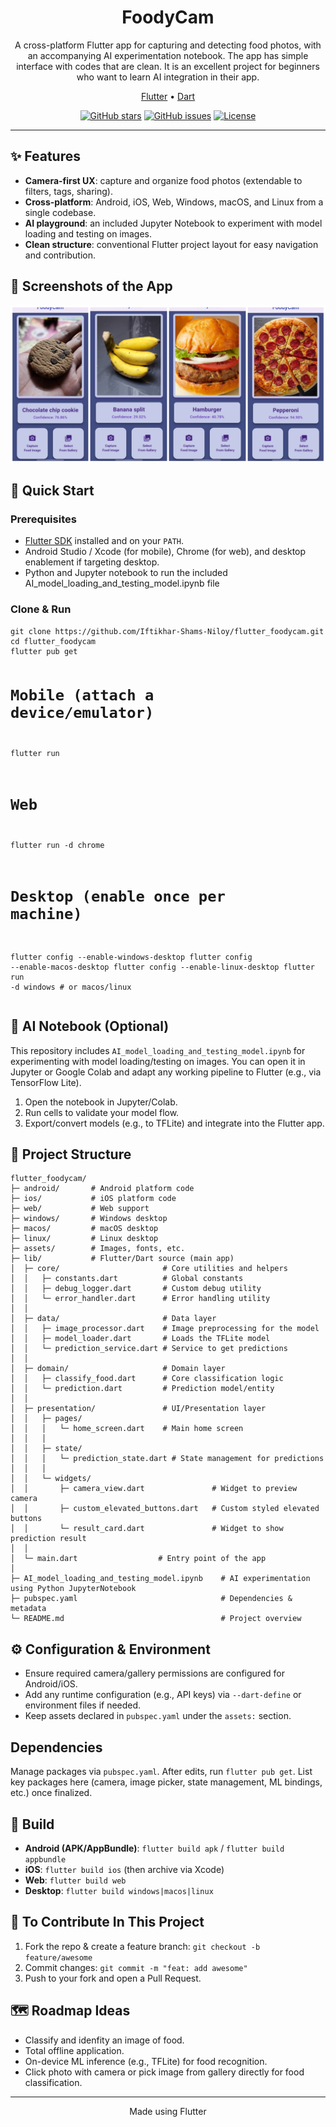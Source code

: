 <!-- README.md (HTML version) -->

<h1 align="center">FoodyCam</h1>

<p align="center">
  A cross-platform Flutter app for capturing and detecting food photos, with an accompanying AI experimentation notebook. The app has simple interface with codes that are clean. It is an excellent project for beginners who want to learn AI integration in their app.
</p>

<p align="center">
  <a href="https://flutter.dev">Flutter</a> •
  <a href="https://dart.dev">Dart</a>
</p>

<p align="center">
  <a href="https://github.com/Iftikhar-Shams-Niloy/flutter_foodycam/stargazers"><img alt="GitHub stars" src="https://img.shields.io/github/stars/Iftikhar-Shams-Niloy/flutter_foodycam?style=flat"></a>
  <a href="https://github.com/Iftikhar-Shams-Niloy/flutter_foodycam/issues"><img alt="GitHub issues" src="https://img.shields.io/github/issues/Iftikhar-Shams-Niloy/flutter_foodycam"></a>
  <a href="https://github.com/Iftikhar-Shams-Niloy/flutter_foodycam/blob/main/LICENSE"><img alt="License" src="https://img.shields.io/badge/license-TBD-informational"></a>
</p>

<hr/>

<h2>✨ Features</h2>
<ul>
  <li><strong>Camera-first UX</strong>: capture and organize food photos (extendable to filters, tags, sharing).</li>
  <li><strong>Cross-platform</strong>: Android, iOS, Web, Windows, macOS, and Linux from a single codebase.</li>
  <li><strong>AI playground</strong>: an included Jupyter Notebook to experiment with model loading and testing on images.</li>
  <li><strong>Clean structure</strong>: conventional Flutter project layout for easy navigation and contribution.</li>
</ul>

<h2>📸 Screenshots of the App</h2>
<p>
  <img src="foodyCam_Sample.jpg" alt="Home screen" />
</p>

<h2>🚀 Quick Start</h2>

<h3>Prerequisites</h3>
<ul>
  <li> <a href="https://docs.flutter.dev/get-started/install">Flutter SDK</a> installed and on your <code>PATH</code>.</li>
  <li> Android Studio / Xcode (for mobile), Chrome (for web), and desktop enablement if targeting desktop.</li>
  <li> Python and Jupyter notebook to run the included AI_model_loading_and_testing_model.ipynb file </li>
</ul>

<h3>Clone & Run</h3>
<pre><code>git clone https://github.com/Iftikhar-Shams-Niloy/flutter_foodycam.git
cd flutter_foodycam
flutter pub get

# Mobile (attach a device/emulator)
flutter run

# Web
flutter run -d chrome

# Desktop (enable once per machine)
flutter config --enable-windows-desktop
flutter config --enable-macos-desktop
flutter config --enable-linux-desktop
flutter run -d windows   # or macos/linux
</code></pre>

<h2>🤖 AI Notebook (Optional)</h2>
<p>
  This repository includes <code>AI_model_loading_and_testing_model.ipynb</code> for experimenting with model loading/testing on images.
  You can open it in Jupyter or Google Colab and adapt any working pipeline to Flutter (e.g., via TensorFlow Lite).
</p>
<ol>
  <li>Open the notebook in Jupyter/Colab.</li>
  <li>Run cells to validate your model flow.</li>
  <li>Export/convert models (e.g., to TFLite) and integrate into the Flutter app.</li>
</ol>

<h2>📂 Project Structure</h2>
<pre><code>flutter_foodycam/
├─ android/       # Android platform code
├─ ios/           # iOS platform code
├─ web/           # Web support
├─ windows/       # Windows desktop
├─ macos/         # macOS desktop
├─ linux/         # Linux desktop
├─ assets/        # Images, fonts, etc.
├─ lib/           # Flutter/Dart source (main app)
│  ├─ core/                       # Core utilities and helpers
│  │   ├─ constants.dart          # Global constants
│  │   ├─ debug_logger.dart       # Custom debug utility
│  │   └─ error_handler.dart      # Error handling utility
│  │
│  ├─ data/                       # Data layer 
│  │   ├─ image_processor.dart    # Image preprocessing for the model
│  │   ├─ model_loader.dart       # Loads the TFLite model
│  │   └─ prediction_service.dart # Service to get predictions
│  │
│  ├─ domain/                     # Domain layer 
│  │   ├─ classify_food.dart      # Core classification logic
│  │   └─ prediction.dart         # Prediction model/entity
│  │
│  ├─ presentation/               # UI/Presentation layer
│  │   ├─ pages/
│  │   │   └─ home_screen.dart    # Main home screen
│  │   │
│  │   ├─ state/
│  │   │   └─ prediction_state.dart # State management for predictions
│  │   │
│  │   └─ widgets/
│  │       ├─ camera_view.dart               # Widget to preview camera
│  │       ├─ custom_elevated_buttons.dart   # Custom styled elevated buttons
│  │       └─ result_card.dart               # Widget to show prediction result
│  │
│  └─ main.dart                  # Entry point of the app
│
├─ AI_model_loading_and_testing_model.ipynb    # AI experimentation using Python JupyterNotebook
├─ pubspec.yaml                                # Dependencies & metadata
└─ README.md                                   # Project overview
</code></pre>


<h2>⚙️ Configuration & Environment</h2>
<ul>
  <li>Ensure required camera/gallery permissions are configured for Android/iOS.</li>
  <li>Add any runtime configuration (e.g., API keys) via <code>--dart-define</code> or environment files if needed.</li>
  <li>Keep assets declared in <code>pubspec.yaml</code> under the <code>assets:</code> section.</li>
</ul>

<h2> Dependencies</h2>
<p>
  Manage packages via <code>pubspec.yaml</code>. After edits, run <code>flutter pub get</code>.
  List key packages here (camera, image picker, state management, ML bindings, etc.) once finalized.
</p>

<h2>📁 Build</h2>
<ul>
  <li><strong>Android (APK/AppBundle)</strong>: <code>flutter build apk</code> / <code>flutter build appbundle</code></li>
  <li><strong>iOS</strong>: <code>flutter build ios</code> (then archive via Xcode)</li>
  <li><strong>Web</strong>: <code>flutter build web</code></li>
  <li><strong>Desktop</strong>: <code>flutter build windows|macos|linux</code></li>
</ul>

<h2>🤝 To Contribute In This Project</h2>
<ol>
  <li>Fork the repo &amp; create a feature branch: <code>git checkout -b feature/awesome</code></li>
  <li>Commit changes: <code>git commit -m "feat: add awesome"</code></li>
  <li>Push to your fork and open a Pull Request.</li>
</ol>

<h2>🗺️ Roadmap Ideas </h2>
<ul>
  <li>Classify and idenfity an image of food.</li>
  <li>Total offline application.</li>
  <li>On-device ML inference (e.g., TFLite) for food recognition.</li>
  <li>Click photo with camera or pick image from gallery directly for food classification.</li>
</ul>

<hr/>

<p align="center">
   Made using Flutter 
</p>
